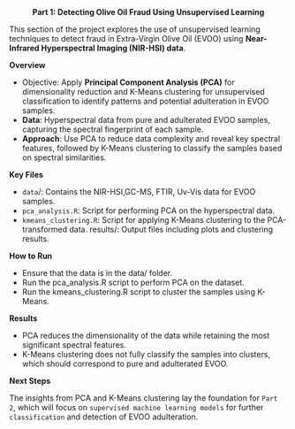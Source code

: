<center><b> Part 1: Detecting Olive Oil Fraud Using Unsupervised Learning</b></center>

This section of the project explores the use of unsupervised learning techniques to detect fraud in Extra-Virgin Olive Oil (EVOO) using **Near-Infrared Hyperspectral Imaging (NIR-HSI) data**.

**Overview**

- Objective: Apply **Principal Component Analysis (PCA)** for dimensionality reduction and K-Means clustering for unsupervised classification to identify patterns and potential adulteration in EVOO samples.
- **Data**: Hyperspectral data from pure and adulterated EVOO samples, capturing the spectral fingerprint of each sample.
- **Approach**: Use PCA to reduce data complexity and reveal key spectral features, followed by K-Means clustering to classify the samples based on spectral similarities.

**Key Files**


- `data`/: Contains the NIR-HSI,GC-MS, FTIR, Uv-Vis data for EVOO samples.
- `pca_analysis.R`: Script for performing PCA on the hyperspectral data.
- `kmeans_clustering.R`: Script for applying K-Means clustering to the PCA-transformed data. results/: Output files including plots and clustering results.

**How to Run**

- Ensure that the data is in the data/ folder.
- Run the pca_analysis.R script to perform PCA on the dataset.
- Run the kmeans_clustering.R script to cluster the samples using K-Means.

**Results**

- PCA reduces the dimensionality of the data while retaining the most significant spectral features.
- K-Means clustering does not fully classify the samples into clusters, which should correspond to pure and adulterated EVOO.

**Next Steps** 

The insights from PCA and K-Means clustering lay the foundation for `Part 2`, which will focus on `supervised machine learning models` for further `classification` and detection of EVOO adulteration.
